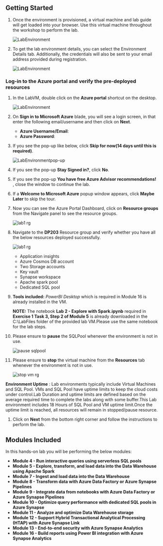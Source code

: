 ## **Getting Started**

1. Once the environment is provisioned, a virtual machine and lab guide will get loaded into your browser. Use this virtual machine throughout the workshop to perform the lab.
   
   ![LabEnvironment](media/vmandguide-env3.png)
   
1. To get the lab environment details, you can select the Environment Details tab. Additionally, the credentials will also be sent to your email address provided during registration.

   ![LabEnvironment](media/envdetails-env3.png)

### Log-in to the Azure portal and verify the pre-deployed resources

1. In the LabVM, double click on the **Azure portal** shortcut on the desktop.

     ![LabEnvironment](media/azureshortcut.png) 
     
1. On **Sign in to Microsoft Azure** blade, you will see a login screen, in that enter the following email/username and then click on **Next**.  
   * **Azure Username/Email**:  <inject key="AzureAdUserEmail"></inject>
   * **Azure Password**:  <inject key="AzureAdUserPassword"></inject>
  
1. If you see the pop-up like below, click **Skip for now(14 days until this is required)**.

   ![LabEnvironmentpop-up](media/skip.png)

1. If you see the pop-up  **Stay Signed in?**, click **No**.

1. If you see the pop-up **You have free Azure Advisor recommendations!** , close the window to continue the lab. 

1. If a **Welcome to Microsoft Azure** popup window appears, click **Maybe Later** to skip the tour.

1. Now you can see the Azure Portal Dashboard, click on **Resource groups** from the Navigate panel to see the resource groups.
   
   ![lab1 rg](media/rg.png "lab1 resource group") 
     
1. Navigate to the **DP203** Resource group and verify whether you have all the below resources deployed successfully.
  
    ![lab1 rg](media/rg-lab3.png "lab3 resource group") 

   - Application insights
   - Azure Cosmos DB account
   - Two Storage accounts
   - Key vault
   - Synapse workspace
   - Apache spark pool
   - Dedicated SQL pool
 
1. **Tools included:** *PowerBI Desktop* which is required in Module 16 is already installed in the VM.

    **NOTE:** The notebook **Lab 2 - Explore with Spark.ipynb** required in **Exercise 1 Task 3, Step 2 of Module 5** is already downloaded in the C:\LabFiles folder of the provided lab VM.Please use the same notebook for the lab steps.
 
1. Please ensure to **pause** the SQLPool whenever the environment is not in use.

   ![pause sqlpool](media/sqlpause.png "pause sqlpool") 

1. Please ensure to **stop** the virtual machine from the **Resources** tab whenever the environment is not in use.

   ![stop vm rg](media/resourcestab-env3.png "stop vm") 
   
**Environment Uptime** : Lab environments typically include Virtual Machines and SQL Pool. VMs and SQL Pool have uptime limits to keep the cloud costs under control.Lab Duration and uptime limits are defined based on the average required time to complete the labs along with some buffer.This Lab environment includes 18 Hours of SQL Pool and VM uptime limit.Once the uptime limit is reached, all resources will remain in stopped/pause resource.

1.  Click on **Next** from the bottom right corner and follow the instructions to perform the lab.

## Modules Included

  In this hands-on lab you will be performing the below modules:

- **Module 4 - Run interactive queries using serverless SQL pools**  
- **Module 5 - Explore, transform, and load data into the Data Warehouse using Apache Spark**
- **Module 7 - Ingest and load data into the Data Warehouse**
- **Module 8 - Transform data with Azure Data Factory or Azure Synapse Pipelines**
- **Module 9 - Integrate data from notebooks with Azure Data Factory or Azure Synapse Pipelines**
- **Module 10 - Optimize query performance with dedicated SQL pools in Azure Synapse**
- **Module 11 - Analyze and optimize Data Warehouse storage**
- **Module 12 - Support Hybrid Transactional Analytical Processing (HTAP) with Azure Synapse Link**
- **Module 13 - End-to-end security with Azure Synapse Analytics**
- **Module 16 - Build reports using Power BI integration with Azure Synapse Analytics**
 
